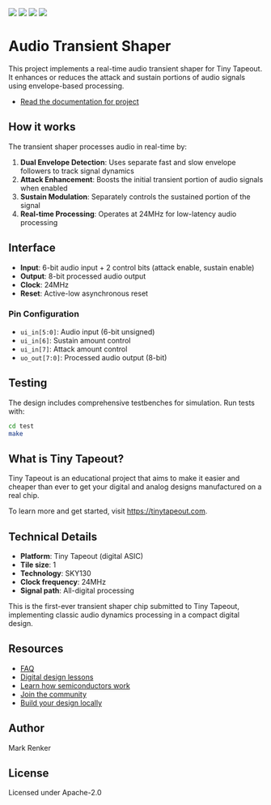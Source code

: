 ![](../../workflows/gds/badge.svg) ![](../../workflows/docs/badge.svg) ![](../../workflows/test/badge.svg) ![](../../workflows/fpga/badge.svg)

# Audio Transient Shaper

This project implements a real-time audio transient shaper for Tiny Tapeout. It enhances or reduces the attack and sustain portions of audio signals using envelope-based processing.

- [Read the documentation for project](docs/info.md)

## How it works

The transient shaper processes audio in real-time by:

1. **Dual Envelope Detection**: Uses separate fast and slow envelope followers to track signal dynamics
2. **Attack Enhancement**: Boosts the initial transient portion of audio signals when enabled
3. **Sustain Modulation**: Separately controls the sustained portion of the signal
4. **Real-time Processing**: Operates at 24MHz for low-latency audio processing

## Interface

- **Input**: 6-bit audio input + 2 control bits (attack enable, sustain enable)
- **Output**: 8-bit processed audio output
- **Clock**: 24MHz
- **Reset**: Active-low asynchronous reset

### Pin Configuration

- `ui_in[5:0]`: Audio input (6-bit unsigned)
- `ui_in[6]`: Sustain amount control
- `ui_in[7]`: Attack amount control
- `uo_out[7:0]`: Processed audio output (8-bit)

## Testing

The design includes comprehensive testbenches for simulation. Run tests with:

```bash
cd test
make
```

## What is Tiny Tapeout?

Tiny Tapeout is an educational project that aims to make it easier and cheaper than ever to get your digital and analog designs manufactured on a real chip.

To learn more and get started, visit https://tinytapeout.com.

## Technical Details

- **Platform**: Tiny Tapeout (digital ASIC)
- **Tile size**: 1
- **Technology**: SKY130
- **Clock frequency**: 24MHz
- **Signal path**: All-digital processing

This is the first-ever transient shaper chip submitted to Tiny Tapeout, implementing classic audio dynamics processing in a compact digital design.

## Resources

- [FAQ](https://tinytapeout.com/faq/)
- [Digital design lessons](https://tinytapeout.com/digital_design/)
- [Learn how semiconductors work](https://tinytapeout.com/siliwiz/)
- [Join the community](https://tinytapeout.com/discord)
- [Build your design locally](https://www.tinytapeout.com/guides/local-hardening/)

## Author

Mark Renker

## License

Licensed under Apache-2.0